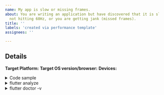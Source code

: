 ```yaml
---
name: My app is slow or missing frames.
about: You are writing an application but have discovered that it is slow, you are
  not hitting 60Hz, or you are getting jank (missed frames).
title: ''
labels: 'created via performance template'
assignees: ''

---
```


<!-- Thank you for using Flutter!

     If you are looking for support, please check out our documentation
     or consider asking a question on Stack Overflow:
      * https://flutter.dev/
      * https://api.flutter.dev/
      * https://stackoverflow.com/questions/tagged/flutter?sort=frequent

     Issues directly asking for support will be closed.

     If you have found a performance problem, then fill out the template below.
     Please read our guide to filing a bug first: https://flutter.dev/docs/resources/bug-reports
-->

## Details

<!--
     Please describe in detail the problem you are running into.
-->

<!--
     Switch flutter to master channel and run this app on a physical device
     using profile mode with Skia tracing enabled, as follows:
       flutter channel master
       flutter run --profile --trace-skia

     The bleeding edge master channel is encouraged here because Flutter is
     constantly fixing bugs and improving its performance. Your problem in an
     older Flutter version may have already been solved in the master channel.
-->

<!-- 
     Open Observatory and save a timeline trace of the performance issue
     so we know which functions might be causing it. See "How to Collect
     and Read Timeline Traces" on this blog post:
       https://medium.com/flutter/profiling-flutter-applications-using-the-timeline-a1a434964af3#a499

     Make sure the performance overlay is turned OFF when recording the
     trace as that may affect the performance of the profile run.
     (Pressing ‘P’ on the command line toggles the overlay.)
-->

<!--
     Please tell us which target platform(s) the problem occurs (Android / iOS / Web / macOS / Linux / Windows)
     Which target OS version, for Web, browser, is the test system running?
     Does the problem occur on emulator/simulator as well as on physical devices?
-->

**Target Platform:**
**Target OS version/browser:**
**Devices:**



<details>
<summary>Code sample</summary>

<!--
     Please create a minimal reproducible sample that shows the problem
     and attach it below between the lines with the backticks.

     Without this we will unlikely progress on the issue, and thus will have
     to close it.

     If your problem goes out of what can be placed in file, for example
     you have a problem with native channels, you can upload the full code of
     your reproduction into a separate repository and link it.
-->

```dart
```

</details>


<details>
<summary>flutter analyze</summary>

<!--
     Run `flutter analyze` and attach any output of that command below.
     If there are any analysis errors, try resolving them before filing this issue.
-->

```
```

</details>


<details>
<summary>flutter doctor -v</summary>

<!-- Paste the output of running `flutter doctor -v` here, with your device plugged in. -->

```
```

</details>



<!--
     Finally, record a video of the performance issue using another phone so we
     can have an intuitive understanding of what happened. Don’t use
     "adb screenrecord", as that affects the performance of the profile run.

     You can upload the video directly on GitHub.
     Beware that video file size is limited to 10MB.
-->
